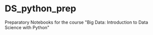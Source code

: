 # DS_python_prep
Preparatory Notebooks for the course "Big Data: Introduction to Data Science with Python"

